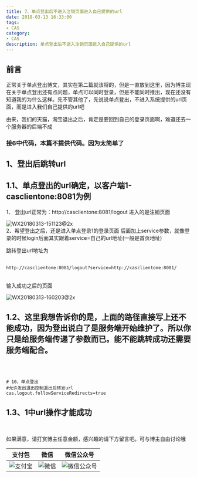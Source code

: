 ```yaml
---
title: 7、单点登出后不进入注销页面进入自己提供的url
date: 2018-03-13 16:33:00
tags: 
- CAS
category: 
- CAS
description: 单点登出后不进入注销页面进入自己提供的url
---
```

<!-- image url 
https://raw.githubusercontent.com/HealerJean123/HealerJean123.github.io/master/blogImages
-->

## 前言

正常关于单点登出博文，其实在第二篇就该将的，但是一直放到这里，因为博主现在关于单点登出还有点问题，单点可以同时登录，但是不能同时推出，现在还没有知道我的为什么这样。先不管其他了，先说说单点登出，不进入系统提供的url页面，而是进入我们自己提供的url吧

由来，我们的天猫，淘宝退出之后，肯定是要回到自己的登录页面啊，难道还去一个服务器的后端不成


### 接6中代码，本篇不提供代码。因为太简单了

## 1、登出后跳转url <br/>

## 1.1、单点登出的url确定，以客户端1-casclientone:8081为例 <br/>

1、 登出url正常为：http://casclientone:8081/logout 进入的是注销页面 <br/>
 
 ![WX20180313-151123@2x](https://raw.githubusercontent.com/HealerJean123/HealerJean123.github.io/master/blogImages/WX20180313-151123@2x.png)
<br/>
2、希望登出之后，还是进入单点登录1的登录页面 后面加上service参数，就像登录的时候login后面其实跟着service=自己的url地址(一般是首页地址)

跳转登出url地址为 	
<br/>

```
http://casclientone:8081/logout?service=http://casclientone:8081/
```
<br/>
输入成功之后的页面

![WX20180313-160203@2x](https://raw.githubusercontent.com/HealerJean123/HealerJean123.github.io/master/blogImages/WX20180313-160203@2x.png)


## 1.2、这里我想告诉你的是，上面的路径直接写上还不能成功，因为登出说白了是服务端开始维护了。所以你只是给服务端传递了参数而已。能不能跳转成功还需要服务端配合。
<br/>

```

# 10、单点登出
#允许发出退出控制退出后转发url
cas.logout.followServiceRedirects=true

```
## 1.3、1中url操作才能成功

<br/>

如果满意，请打赏博主任意金额，感兴趣的请下方留言吧。可与博主自由讨论哦

|支付包 | 微信|微信公众号|
|:-------:|:-------:|:------:|
|![支付宝](https://raw.githubusercontent.com/HealerJean123/HealerJean123.github.io/master/assets/img/tctip/alpay.jpg) | ![微信](https://raw.githubusercontent.com/HealerJean123/HealerJean123.github.io/master/assets/img/tctip/weixin.jpg)|![微信公众号](https://raw.githubusercontent.com/HealerJean123/HealerJean123.github.io/master/assets/img/my/qrcode_for_gh_a23c07a2da9e_258.jpg)|



<!-- Gitalk 评论 start  -->

<link rel="stylesheet" href="https://unpkg.com/gitalk/dist/gitalk.css">
<script src="https://unpkg.com/gitalk@latest/dist/gitalk.min.js"></script> 
<div id="gitalk-container"></div>    
 <script type="text/javascript">
    var gitalk = new Gitalk({
		clientID: `1d164cd85549874d0e3a`,
		clientSecret: `527c3d223d1e6608953e835b547061037d140355`,
		repo: `HealerJean123.github.io`,
		owner: 'HealerJean123',
		admin: ['HealerJean123'],
		id: 'dhsqkI519mshPC0S',
    });
    gitalk.render('gitalk-container');
</script> 

<!-- Gitalk end -->

